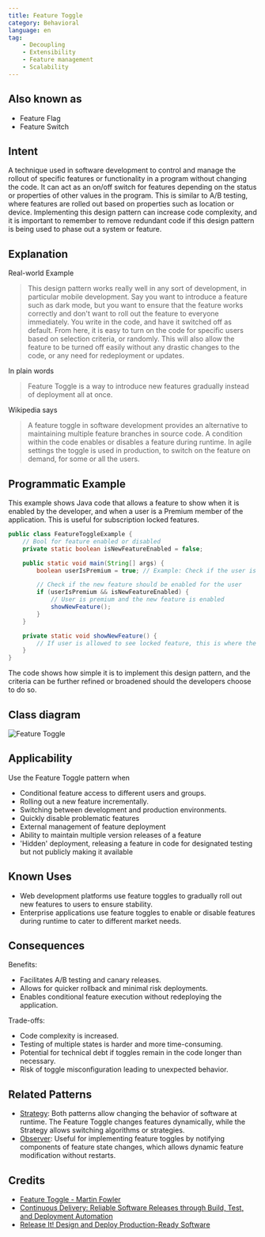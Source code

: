 ```yaml
---
title: Feature Toggle
category: Behavioral
language: en
tag:
    - Decoupling
    - Extensibility
    - Feature management
    - Scalability
---
```


## Also known as

* Feature Flag
* Feature Switch

## Intent

A technique used in software development to control and manage the rollout of specific features or functionality in a program without changing the code. It can act as an on/off switch for features depending on the status or properties of other values in the program. This is similar to A/B testing, where features are rolled out based on properties such as location or device. Implementing this design pattern can increase code complexity, and it is important to remember to remove redundant code if this design pattern is being used to phase out a system or feature.

## Explanation

Real-world Example

> This design pattern works really well in any sort of development, in particular mobile development. Say you want to introduce a feature such as dark mode, but you want to ensure that the feature works correctly and don't want to roll out the feature to everyone immediately. You write in the code, and have it switched off as default. From here, it is easy to turn on the code for specific users based on selection criteria, or randomly. This will also allow the feature to be turned off easily without any drastic changes to the code, or any need for redeployment or updates.

In plain words

> Feature Toggle is a way to introduce new features gradually instead of deployment all at once.

Wikipedia says

> A feature toggle in software development provides an alternative to maintaining multiple feature branches in source code. A condition within the code enables or disables a feature during runtime. In agile settings the toggle is used in production, to switch on the feature on demand, for some or all the users.

## Programmatic Example

This example shows Java code that allows a feature to show when it is enabled by the developer, and when a user is a Premium member of the application. This is useful for subscription locked features.

```java
public class FeatureToggleExample {
    // Bool for feature enabled or disabled
    private static boolean isNewFeatureEnabled = false;

    public static void main(String[] args) {
        boolean userIsPremium = true; // Example: Check if the user is a premium user

        // Check if the new feature should be enabled for the user
        if (userIsPremium && isNewFeatureEnabled) {
            // User is premium and the new feature is enabled
            showNewFeature();
        }
    }

    private static void showNewFeature() {
        // If user is allowed to see locked feature, this is where the code would go
    }
}
```

The code shows how simple it is to implement this design pattern, and the criteria can be further refined or broadened should the developers choose to do so.

## Class diagram

![Feature Toggle](./etc/feature-toggle.png "Feature Toggle")

## Applicability

Use the Feature Toggle pattern when

* Conditional feature access to different users and groups.
* Rolling out a new feature incrementally.
* Switching between development and production environments.
* Quickly disable problematic features
* External management of feature deployment
* Ability to maintain multiple version releases of a feature
* 'Hidden' deployment, releasing a feature in code for designated testing but not publicly making it available

## Known Uses

* Web development platforms use feature toggles to gradually roll out new features to users to ensure stability.
* Enterprise applications use feature toggles to enable or disable features during runtime to cater to different market needs.

## Consequences

Benefits:

* Facilitates A/B testing and canary releases.
* Allows for quicker rollback and minimal risk deployments.
* Enables conditional feature execution without redeploying the application.

Trade-offs:

* Code complexity is increased.
* Testing of multiple states is harder and more time-consuming.
* Potential for technical debt if toggles remain in the code longer than necessary.
* Risk of toggle misconfiguration leading to unexpected behavior.

## Related Patterns

* [Strategy](https://java-design-patterns.com/patterns/strategy/): Both patterns allow changing the behavior of software at runtime. The Feature Toggle changes features dynamically, while the Strategy allows switching algorithms or strategies.
* [Observer](https://java-design-patterns.com/patterns/observer/): Useful for implementing feature toggles by notifying components of feature state changes, which allows dynamic feature modification without restarts.

## Credits

* [Feature Toggle - Martin Fowler](http://martinfowler.com/bliki/FeatureToggle.html)
* [Continuous Delivery: Reliable Software Releases through Build, Test, and Deployment Automation](https://amzn.to/4488ESM)
* [Release It! Design and Deploy Production-Ready Software](https://amzn.to/3UoeJY4)
